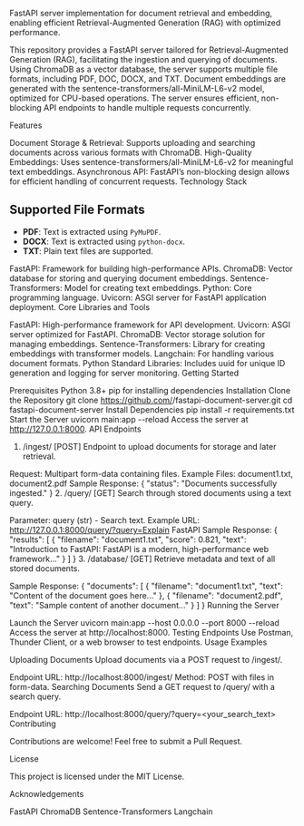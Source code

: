 FastAPI server implementation for document retrieval and embedding, enabling efficient Retrieval-Augmented Generation (RAG) with optimized performance.

This repository provides a FastAPI server tailored for Retrieval-Augmented Generation (RAG), facilitating the ingestion and querying of documents. Using ChromaDB as a vector database, the server supports multiple file formats, including PDF, DOC, DOCX, and TXT. Document embeddings are generated with the sentence-transformers/all-MiniLM-L6-v2 model, optimized for CPU-based operations. The server ensures efficient, non-blocking API endpoints to handle multiple requests concurrently.

Features

Document Storage & Retrieval: Supports uploading and searching documents across various formats with ChromaDB.
High-Quality Embeddings: Uses sentence-transformers/all-MiniLM-L6-v2 for meaningful text embeddings.
Asynchronous API: FastAPI’s non-blocking design allows for efficient handling of concurrent requests.
Technology Stack

## Supported File Formats
- **PDF**: Text is extracted using `PyMuPDF`.
- **DOCX**: Text is extracted using `python-docx`.
- **TXT**: Plain text files are supported.

FastAPI: Framework for building high-performance APIs.
ChromaDB: Vector database for storing and querying document embeddings.
Sentence-Transformers: Model for creating text embeddings.
Python: Core programming language.
Uvicorn: ASGI server for FastAPI application deployment.
Core Libraries and Tools

FastAPI: High-performance framework for API development.
Uvicorn: ASGI server optimized for FastAPI.
ChromaDB: Vector storage solution for managing embeddings.
Sentence-Transformers: Library for creating embeddings with transformer models.
Langchain: For handling various document formats.
Python Standard Libraries: Includes uuid for unique ID generation and logging for server monitoring.
Getting Started

Prerequisites
Python 3.8+
pip for installing dependencies
Installation
Clone the Repository
git clone https://github.com/<username>/fastapi-document-server.git
cd fastapi-document-server
Install Dependencies
pip install -r requirements.txt
Start the Server
uvicorn main:app --reload
Access the server at http://127.0.0.1:8000.
API Endpoints

1. /ingest/ [POST]
Endpoint to upload documents for storage and later retrieval.

Request: Multipart form-data containing files.
Example Files: document1.txt, document2.pdf
Sample Response:
{ "status": "Documents successfully ingested." }
2. /query/ [GET]
Search through stored documents using a text query.

Parameter: query (str) - Search text.
Example URL: http://127.0.0.1:8000/query/?query=Explain FastAPI
Sample Response:
{
  "results": [
    {
      "filename": "document1.txt",
      "score": 0.821,
      "text": "Introduction to FastAPI: FastAPI is a modern, high-performance web framework..."
    }
  ]
}
3. /database/ [GET]
Retrieve metadata and text of all stored documents.

Sample Response:
{
  "documents": [
    { "filename": "document1.txt", "text": "Content of the document goes here..." },
    { "filename": "document2.pdf", "text": "Sample content of another document..." }
  ]
}
Running the Server

Launch the Server
uvicorn main:app --host 0.0.0.0 --port 8000 --reload
Access the server at http://localhost:8000.
Testing Endpoints
Use Postman, Thunder Client, or a web browser to test endpoints.
Usage Examples

Uploading Documents
Upload documents via a POST request to /ingest/.

Endpoint URL: http://localhost:8000/ingest/
Method: POST with files in form-data.
Searching Documents
Send a GET request to /query/ with a search query.

Endpoint URL: http://localhost:8000/query/?query=<your_search_text>
Contributing

Contributions are welcome! Feel free to submit a Pull Request.


License

This project is licensed under the MIT License.

Acknowledgements

FastAPI
ChromaDB
Sentence-Transformers
Langchain
